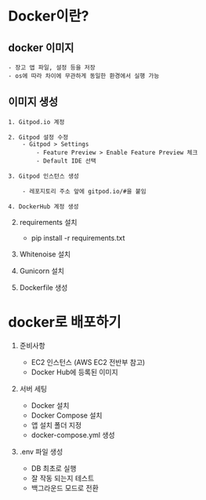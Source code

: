# Docker이란?

## docker 이미지

    - 장고 앱 파일, 설정 등을 저장
    - os에 따라 차이에 무관하게 동일한 환경에서 실행 가능

## 이미지 생성

    1. Gitpod.io 계정

    2. Gitpod 설정 수정
        - Gitpod > Settings
            - Feature Preview > Enable Feature Preview 체크
            - Default IDE 선택

    3. Gitpod 인스턴스 생성

        - 레포지토리 주소 앞에 gitpod.io/#을 붙임
    
    4. DockerHub 계정 생성

2. requirements 설치

    - pip install -r requirements.txt

3. Whitenoise 설치
4. Gunicorn 설치
5. Dockerfile 생성

# docker로 배포하기

1. 준비사항

    - EC2 인스턴스 (AWS EC2 전반부 참고)
    - Docker Hub에 등록된 이미지

2. 서버 세팅
   - Docker 설치
    - Docker Compose 설치
    - 앱 설치 폴더 지정
    - docker-compose.yml 생성

1. .env 파일 생성
   - DB 최초로 실행
   - 잘 작동 되는지 테스트
   - 백그라운드 모드로 전환
